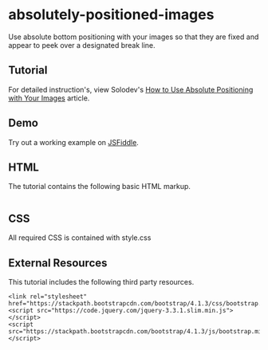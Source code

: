# absolutely-positioned-images
Use absolute bottom positioning with your images so that they are fixed and appear to peek over a designated break line.

## Tutorial
For detailed instruction's, view Solodev's [How to Use Absolute Positioning with Your Images](https://www.solodev.com/blog/how-to-use-absolute-positioning-with-your-images.stml) article.

## Demo
  		  
Try out a working example on [JSFiddle]().

## HTML

The tutorial contains the following basic HTML markup.

```

```

## CSS
All required CSS is contained with style.css

## External Resources
This tutorial includes the following third party resources.

```
<link rel="stylesheet" href="https://stackpath.bootstrapcdn.com/bootstrap/4.1.3/css/bootstrap.min.css">
<script src="https://code.jquery.com/jquery-3.3.1.slim.min.js"></script>
<script src="https://stackpath.bootstrapcdn.com/bootstrap/4.1.3/js/bootstrap.min.js"></script>
```
